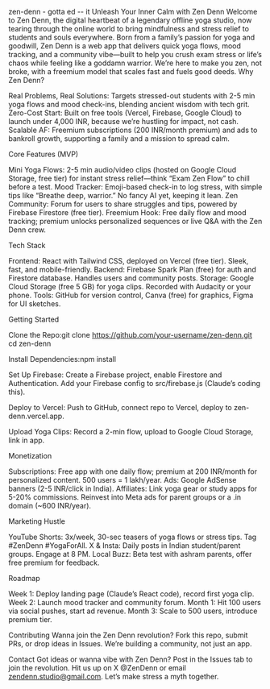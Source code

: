 zen-denn - gotta ed  --  it
Unleash Your Inner Calm with Zen Denn
Welcome to Zen Denn, the digital heartbeat of a legendary offline yoga studio, now tearing through the online world to bring mindfulness and stress relief to students and souls everywhere. Born from a family’s passion for yoga and goodwill, Zen Denn is a web app that delivers quick yoga flows, mood tracking, and a community vibe—built to help you crush exam stress or life’s chaos while feeling like a goddamn warrior. We’re here to make you zen, not broke, with a freemium model that scales fast and fuels good deeds.
Why Zen Denn?

Real Problems, Real Solutions: Targets stressed-out students with 2-5 min yoga flows and mood check-ins, blending ancient wisdom with tech grit.
Zero-Cost Start: Built on free tools (Vercel, Firebase, Google Cloud) to launch under 4,000 INR, because we’re hustling for impact, not cash.
Scalable AF: Freemium subscriptions (200 INR/month premium) and ads to bankroll growth, supporting a family and a mission to spread calm.

Core Features (MVP)

Mini Yoga Flows: 2-5 min audio/video clips (hosted on Google Cloud Storage, free tier) for instant stress relief—think “Exam Zen Flow” to chill before a test.
Mood Tracker: Emoji-based check-in to log stress, with simple tips like “Breathe deep, warrior.” No fancy AI yet, keeping it lean.
Zen Community: Forum for users to share struggles and tips, powered by Firebase Firestore (free tier).
Freemium Hook: Free daily flow and mood tracking; premium unlocks personalized sequences or live Q&A with the Zen Denn crew.

Tech Stack

Frontend: React with Tailwind CSS, deployed on Vercel (free tier). Sleek, fast, and mobile-friendly.
Backend: Firebase Spark Plan (free) for auth and Firestore database. Handles users and community posts.
Storage: Google Cloud Storage (free 5 GB) for yoga clips. Recorded with Audacity or your phone.
Tools: GitHub for version control, Canva (free) for graphics, Figma for UI sketches.

Getting Started

Clone the Repo:git clone https://github.com/your-username/zen-denn.git
cd zen-denn


Install Dependencies:npm install


Set Up Firebase:
Create a Firebase project, enable Firestore and Authentication.
Add your Firebase config to src/firebase.js (Claude’s coding this).


Deploy to Vercel:
Push to GitHub, connect repo to Vercel, deploy to zen-denn.vercel.app.


Upload Yoga Clips:
Record a 2-min flow, upload to Google Cloud Storage, link in app.



Monetization

Subscriptions: Free app with one daily flow; premium at 200 INR/month for personalized content. 500 users = 1 lakh/year.
Ads: Google AdSense banners (2-5 INR/click in India).
Affiliates: Link yoga gear or study apps for 5-20% commissions.
Reinvest into Meta ads for parent groups or a .in domain (~600 INR/year).

Marketing Hustle

YouTube Shorts: 3x/week, 30-sec teasers of yoga flows or stress tips. Tag #ZenDenn #YogaForAll.
X & Insta: Daily posts in Indian student/parent groups. Engage at 8 PM.
Local Buzz: Beta test with ashram parents, offer free premium for feedback.

Roadmap

Week 1: Deploy landing page (Claude’s React code), record first yoga clip.
Week 2: Launch mood tracker and community forum.
Month 1: Hit 100 users via social pushes, start ad revenue.
Month 3: Scale to 500 users, introduce premium tier.

Contributing
Wanna join the Zen Denn revolution? Fork this repo, submit PRs, or drop ideas in Issues. We’re building a community, not just an app.


Contact
Got ideas or wanna vibe with Zen Denn? Post in the Issues tab to join the revolution. Hit us up on X @ZenDenn or email zendenn.studio@gmail.com. Let’s make stress a myth together.

